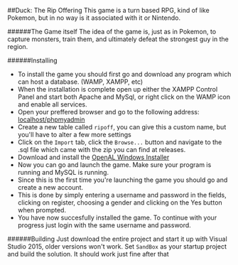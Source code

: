 ##Duck: The Rip Offering
This game is a turn based RPG, kind of like Pokemon, but in no way is it associated with it or Nintendo.

######The Game itself
The idea of the game is, just as in Pokemon, to capture monsters, train them, and ultimately defeat the strongest guy in the region.

######Installing
- To install the game you should first go and download any program which can host a database. (WAMP, XAMPP, etc)
- When the installation is complete open up either the XAMPP Control Panel and start both Apache and MySql, or right click on the WAMP icon and enable all services.
- Open your preffered browser and go to the following address: [localhost/phpmyadmin](localhost/phpmyadmin)
- Create a new table called `ripoff`, you can give this a custom name, but you'll have to alter a few more settings
- Click on the `Import` tab, click the `Browse...` button and navigate to the .sql file which came with the zip you can find at releases.
- Download and install the [OpenAL Windows Installer](https://www.openal.org/downloads/)
- Now you can go and launch the game. Make sure your program is running and MySQL is running.
- Since this is the first time you're launching the game you should go and create a new account.
- This is done by simply entering a username and password in the fields, clicking on register, choosing a gender and clicking on the Yes button when prompted.
- You have now succesfully installed the game. To continue with your progress just login with the same username and password.

######Building
Just download the entire project and start it up with Visual Studio 2015, older versions won't work.
Set `SandBox` as your startup project and build the solution.
It should work just fine after that
